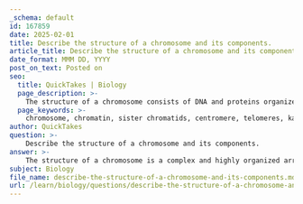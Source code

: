 ```yaml
---
_schema: default
id: 167859
date: 2025-02-01
title: Describe the structure of a chromosome and its components.
article_title: Describe the structure of a chromosome and its components.
date_format: MMM DD, YYYY
post_on_text: Posted on
seo:
  title: QuickTakes | Biology
  page_description: >-
    The structure of a chromosome consists of DNA and proteins organized into chromatin, featuring sister chromatids, centromeres, and telomeres, which play key roles in gene regulation and cell division.
  page_keywords: >-
    chromosome, chromatin, sister chromatids, centromere, telomeres, karyotype, homologous chromosomes, gene regulation, DNA, histone proteins, euchromatin, heterochromatin, genetic information, cell division, aneuploidy, genetic integrity, genetic diversity
author: QuickTakes
question: >-
    Describe the structure of a chromosome and its components.
answer: >-
    The structure of a chromosome is a complex and highly organized arrangement of DNA and proteins that plays a crucial role in the storage and transmission of genetic information. Here are the key components and features of a chromosome:\n\n1. **Chromatin**: Chromosomes are composed of chromatin, which is a combination of DNA and histone proteins. Chromatin exists in two forms:\n   - **Euchromatin**: This is a less condensed form of chromatin that is actively involved in gene expression.\n   - **Heterochromatin**: This is a more condensed form that is generally transcriptionally inactive and plays a role in maintaining chromosome structure.\n\n2. **Sister Chromatids**: Each chromosome consists of two identical halves known as sister chromatids. These chromatids are formed during DNA replication and are joined together at a region called the **centromere**. Sister chromatids are crucial for ensuring that each daughter cell receives an identical set of chromosomes during cell division.\n\n3. **Centromere**: The centromere is a constricted region of the chromosome that plays a vital role during cell division. It is the attachment point for spindle fibers, which pull the sister chromatids apart during mitosis and meiosis.\n\n4. **Telomeres**: These are repetitive nucleotide sequences located at the ends of chromosomes. Telomeres protect the chromosome from degradation and prevent the loss of important genetic information during DNA replication. They also play a role in cellular aging and the regulation of cell division.\n\n5. **Karyotype**: In humans, there are 46 chromosomes organized into 23 pairs, with one set inherited from each parent. A karyotype is a visual representation of an individual's chromosomes, arranged in pairs by size and shape. This analysis can reveal chromosomal abnormalities, such as aneuploidy (an abnormal number of chromosomes) or structural changes.\n\n6. **Homologous Chromosomes**: Each pair of chromosomes consists of one chromosome from the mother and one from the father. These are called homologous chromosomes, and while they carry the same genes, they may have different alleles (variations of a gene).\n\n7. **Gene Regulation**: The structure of chromosomes is essential for the proper functioning of genes. The organization of chromatin influences gene expression, with tightly packed regions generally being less accessible for transcription, while more loosely packed regions are more actively transcribed.\n\nIn summary, chromosomes are vital for the accurate segregation of genetic material during cell division and play a key role in the regulation of gene expression. Their structure, including components like sister chromatids, centromeres, and telomeres, is essential for maintaining genetic integrity and diversity.
subject: Biology
file_name: describe-the-structure-of-a-chromosome-and-its-components.md
url: /learn/biology/questions/describe-the-structure-of-a-chromosome-and-its-components
---
```


&nbsp;
